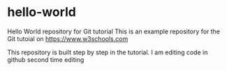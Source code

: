 # hello-world
Hello World repository for Git tutorial
This is an example repository for the Git tutoial on https://www.w3schools.com

This repository is built step by step in the tutorial.
I am editing code in github
second time editing
